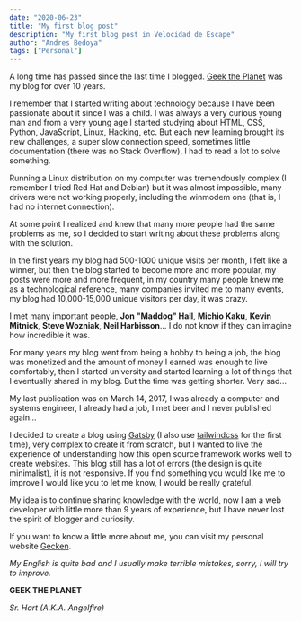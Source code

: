 ```yaml
---
date: "2020-06-23"
title: "My first blog post"
description: "My first blog post in Velocidad de Escape"
author: "Andres Bedoya"
tags: ["Personal"]
---
```


A long time has passed since the last time I blogged. [Geek the Planet](https://geektheplanet.net/) was my blog for over 10 years.

I remember that I started writing about technology because I have been passionate about it since I was a child. I was always a very curious young man and from a very young age I started studying about HTML, CSS, Python, JavaScript, Linux, Hacking, etc. But each new learning brought its new challenges, a super slow connection speed, sometimes little documentation (there was no Stack Overflow), I had to read a lot to solve something.

Running a Linux distribution on my computer was tremendously complex (I remember I tried Red Hat and Debian) but it was almost impossible, many drivers were not working properly, including the winmodem one (that is, I had no internet connection).

At some point I realized and knew that many more people had the same problems as me, so I decided to start writing about these problems along with the solution.

In the first years my blog had 500-1000 unique visits per month, I felt like a winner, but then the blog started to become more and more popular, my posts were more and more frequent, in my country many people knew me as a technological reference, many companies invited me to many events, my blog had 10,000-15,000 unique visitors per day, it was crazy.

I met many important people, **Jon "Maddog" Hall**, **Michio Kaku**, **Kevin Mitnick**, **Steve Wozniak**, **Neil Harbisson**... I do not know if they can imagine how incredible it was.

For many years my blog went from being a hobby to being a job, the blog was monetized and the amount of money I earned was enough to live comfortably, then I started university and started learning a lot of things that I eventually shared in my blog. But the time was getting shorter. Very sad...

My last publication was on March 14, 2017, I was already a computer and systems engineer, I already had a job, I met beer and I never published again...

I decided to create a blog using [Gatsby](https://www.gatsbyjs.org/) (I also use [tailwindcss](https://tailwindcss.com/) for the first time), very complex to create it from scratch, but I wanted to live the experience of understanding how this open source framework works well to create websites. This blog still has a lot of errors (the design is quite minimalist), it is not responsive. If you find something you would like me to improve I would like you to let me know, I would be really grateful.

My idea is to continue sharing knowledge with the world, now I am a web developer with little more than 9 years of experience, but I have never lost the spirit of blogger and curiosity.

If you want to know a little more about me, you can visit my personal website [Gecken](https://gecken.co/).

*My English is quite bad and I usually make terrible mistakes, sorry, I will try to improve.*

**GEEK THE PLANET**

_Sr. Hart (A.K.A. Angelfire)_
